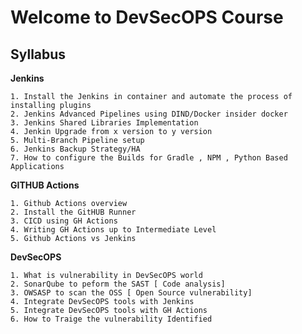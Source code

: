 # Welcome to DevSecOPS Course 
## Syllabus

**Jenkins**

```
1. Install the Jenkins in container and automate the process of installing plugins
2. Jenkins Advanced Pipelines using DIND/Docker insider docker
3. Jenkins Shared Libraries Implementation 
4. Jenkin Upgrade from x version to y version
5. Multi-Branch Pipeline setup
6. Jenkins Backup Strategy/HA
7. How to configure the Builds for Gradle , NPM , Python Based Applications

```
**GITHUB Actions**
```
1. Github Actions overview
2. Install the GitHUB Runner
3. CICD using GH Actions
4. Writing GH Actions up to Intermediate Level
5. Github Actions vs Jenkins
```

**DevSecOPS**
```
1. What is vulnerability in DevSecOPS world 
2. SonarQube to peform the SAST [ Code analysis]
3. OWSASP to scan the OSS [ Open Source vulnerability]
4. Integrate DevSecOPS tools with Jenkins
5. Integrate DevSecOPS tools with GH Actions
6. How to Traige the vulnerability Identified

```

<!-- ## Course Duration : 3 weeks

## Course Start date: 8th December [ In case of any changes it will be communicated in telegram channel ]

## Course Timings: 8:30 PM to 9:45 PM IST [Monday-Friday] Saturday and Sunday are holidays

## Course Fee Details and How to Pay

**Fee: 2999 Rs But until Dec 4th 2023 - Flat 10% offer has been Given**
**So whoever interested to enroll on or before Dec 4th 2023 - they can pay 2700 Rs only via below UPI QR Scan**

**you can join this telegram group - https://t.me/+G79mJLTXi_s3NDZl - to ask any question if any ! before enrollment or post your payment screenshot**


<img src="myupi.jpeg" width="350"> -->